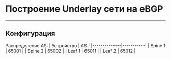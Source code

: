 # Построение Underlay сети на eBGP
---
## Конфигурация

Распределение AS:
| Устройство   | AS |
|--------------|-----------|
| Spine 1      | 65001 |
| Spine 2      | 65002 |
| Leaf 1       | 65011 |
| Leaf 2       | 65012 |
